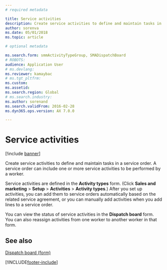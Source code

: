 ```yaml
---
# required metadata

title: Service activities 
description: Create service activities to define and maintain tasks in a service order.
author: sorenva
ms.date: 05/01/2018
ms.topic: article

# optional metadata

ms.search.form: smmActivityTypeGroup, SMADispatchBoard
# ROBOTS: 
audience: Application User
# ms.devlang: 
ms.reviewer: kamaybac
# ms.tgt_pltfrm: 
ms.custom: 
ms.assetid: 
ms.search.region: Global
# ms.search.industry: 
ms.author: sorenand
ms.search.validFrom: 2016-02-28
ms.dyn365.ops.version: AX 7.0.0

---
```


# Service activities        

[!include [banner](../includes/banner.md)]


Create service activities to define and maintain tasks in a service order. A service order can include one or more service activities to be performed by a worker.

Service activities are defined in the **Activity types** form. (Click **Sales and marketing** \> **Setup** \> **Activities** \> **Activity types**.) After you set up activities, you can add them to service orders automatically based on the related service agreement, or you can manually add activities when you add lines to a service order.

You can view the status of service activities in the **Dispatch board** form. You can also reassign activities from one worker to another worker in that form.

## See also

[Dispatch board (form)](https://technet.microsoft.com/library/hh242789\(v=ax.60\))



[!INCLUDE[footer-include](../../includes/footer-banner.md)]
